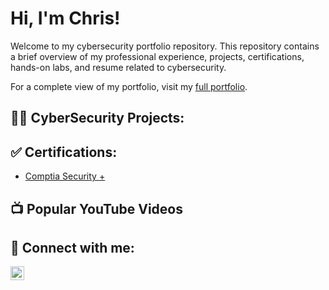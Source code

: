 <h1>Hi, I'm Chris!</h1>

Welcome to my cybersecurity portfolio repository. This repository contains a brief overview of my professional experience, projects, certifications, hands-on labs, and resume related to cybersecurity.

For a complete view of my portfolio, visit my [full portfolio](index.md).

<h2>👨‍💻 CyberSecurity Projects:</h2>

<h2> ✅ Certifications:</h2>

- [Comptia Security +](https://www.credly.com/badges/e3e1b9f4-c5f4-461d-b014-41a3f7e3bb00/linked_in_profile)

<h2>📺 Popular YouTube Videos</h2>

<h2> 🤳 Connect with me:</h2>

[<img align="left" alt="JoshMadakor | LinkedIn" width="22px" src="https://cdn.jsdelivr.net/npm/simple-icons@v3/icons/linkedin.svg" />][linkedin]

[linkedin]: https://www.linkedin.com/in/christopherdanley/



